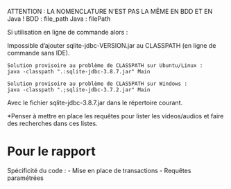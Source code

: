 ATTENTION : LA NOMENCLATURE N'EST PAS LA MÊME EN BDD ET EN Java !
	BDD : file_path
	Java : filePath

Si utilisation en ligne de commande alors :

Impossible d’ajouter sqlite-jdbc-VERSION.jar au CLASSPATH (en ligne de commande sans IDE).
	
	Solution provisoire au problème de CLASSPATH sur Ubuntu/Linux :
	java -classpath ".:sqlite-jdbc-3.8.7.jar" Main 

	Solution provisoire au problème de CLASSPATH sur Windows :
	java -classpath ".;sqlite-jdbc-3.7.2.jar" Main

Avec le fichier sqlite-jdbc-3.8.7.jar dans le répertoire courant.

*Penser à mettre en place les requêtes pour lister les videos/audios et faire des recherches dans ces listes.

Pour le rapport
===============
Spécificité du code :
	- Mise en place de transactions
	- Requêtes paramétrées
